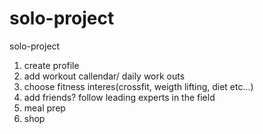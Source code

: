 # solo-project
solo-project
1. create profile
2. add workout callendar/ daily work outs
3. choose fitness interes(crossfit, weigth lifting, diet etc...)
4. add friends? follow leading experts in the field
5. meal prep
6. shop 